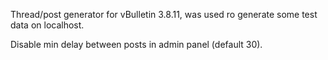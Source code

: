 Thread/post generator for vBulletin 3.8.11, was used ro generate some test data on localhost.

Disable min delay between posts in admin panel (default 30).